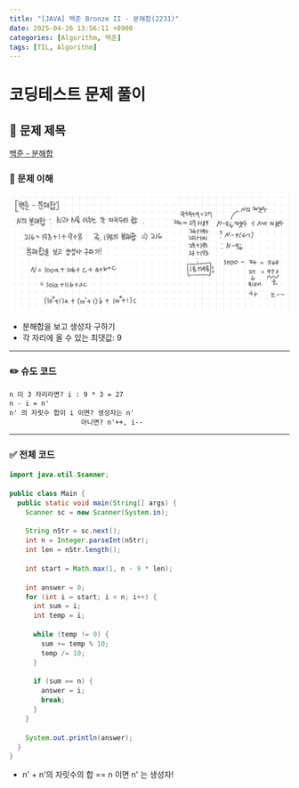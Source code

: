 ```yaml
---
title: "[JAVA] 백준 Bronze II - 분해합(2231)"
date: 2025-04-26 13:56:11 +0900
categories: [Algorithm, 백준]
tags: [TIL, Algorithm]
---
```

# 코딩테스트 문제 풀이

## 📘 문제 제목
[백준 - 분해합](https://www.acmicpc.net/problem/2231)

### 🧠 문제 이해
![img.png](/assets/img/algorithm/2025-04-26-1.png)
- 분해합을 보고 생성자 구하기
- 각 자리에 올 수 있는 최댓값: 9

---

### ✏️ 슈도 코드

```plaintext
n 이 3 자리라면? i : 9 * 3 = 27
n - i = n'
n' 의 자릿수 합이 i 이면? 생성자는 n'
                  아니면? n'++, i--
```

---

### ✅ 전체 코드
```java
import java.util.Scanner;

public class Main {
  public static void main(String[] args) {
    Scanner sc = new Scanner(System.in);

    String nStr = sc.next();
    int n = Integer.parseInt(nStr);
    int len = nStr.length();

    int start = Math.max(1, n - 9 * len);

    int answer = 0;
    for (int i = start; i < n; i++) {
      int sum = i;
      int temp = i;

      while (temp != 0) {
        sum += temp % 10;
        temp /= 10;
      }

      if (sum == n) {
        answer = i;
        break;
      }
    }

    System.out.println(answer);
  }
}
```
- n' + n'의 자릿수의 합 == n 이면 n' 는 생성자!
